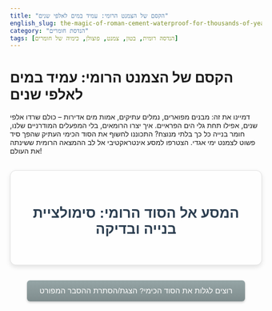 ```yaml
---
title: "הקסם של הצמנט הרומי: עמיד במים לאלפי שנים"
english_slug: the-magic-of-roman-cement-waterproof-for-thousands-of-years
category: "הנדסת חומרים"
tags: [הנדסה רומית, בטון, צמנט, פוצולן, כימיה של חומרים]
---
```

<h1>הקסם של הצמנט הרומי: עמיד במים לאלפי שנים</h1>
<p>דמיינו את זה: מבנים מפוארים, נמלים עתיקים, אמות מים אדירות – כולם שרדו אלפי שנים, אפילו תחת גלי הים הפראיים. איך יצרו הרומאים, בלי המפעלים המודרניים שלנו, חומר בנייה כל כך בלתי מנוצח? התכוננו לחשוף את הסוד הכימי העתיק שהפך סיד פשוט לצמנט ימי אגדי. הצטרפו למסע אינטראקטיבי אל לב ההמצאה הרומית ששינתה את העולם!</p>

<div id="roman-cement-app" class="simulation-app">
  <h2>המסע אל הסוד הרומי: סימולציית בנייה ובדיקה</h2>

  <div class="simulation-step active" id="step1-lime">
    <h3>שלב 1: הבסיס - טיח סיד מסורתי</h3>
    <p>הכל מתחיל עם הבסיס של פעם: טיח סיד. זה היה המלט של העולם העתיק. מערבבים סיד, מים ואגרגט (חול ואבנים). הוא מתקשה, כן, אבל רק באוויר הפתוח, ותחת מים... טוב, בואו נראה.</p>
    <button id="make-lime-mortar">הכינו את תערובת הסיד הבסיסית</button>
    <div class="mix-representation" id="lime-mix-viz" style="display: none;">
      <div class="ingredients">
        <div class="ingredient"><img src="https://via.placeholder.com/80x80?text=סיד" alt="סיד"><p>סיד</p></div>
        <div class="ingredient"><img src="https://via.placeholder.com/80x80?text=מים" alt="מים"><p>מים</p></div>
        <div class="ingredient"><img src="https://via.placeholder.com/80x80?text=אגרגט" alt="אגרגט"><p>אגרגט</p></div>
      </div>
      <div class="mixing-process">
         <div class="arrow">← ערבוב ←</div>
         <div class="mixed-bowl lime">טיח סיד מוכן</div>
      </div>
    </div>
  </div>

  <div class="simulation-step" id="step2-roman">
    <h3>שלב 2: התוספת המופלאה - הפוצולן!</h3>
    <p>וכאן נכנס הקסם הרומי! במקום טיח סיד רגיל, הרומאים גילו שתוספת אפר וולקני מיוחד (שכינו 'פוצולן') משנה הכל. החומר הזה, שנראה כמו אבק פשוט, יוצר תגובה כימית חדשה לגמרי! לחצו כדי להוסיף את החומר הסודי ולערבב.</p>
    <button id="add-pozzolan">הוספו פוצולן וערבבו ליצירת צמנט רומי</button>
    <div class="mix-representation" id="roman-mix-viz" style="display: none;">
      <div class="ingredients">
         <div class="ingredient"><img src="https://via.placeholder.com/80x80?text=סיד" alt="סיד"><p>סיד</p></div>
         <div class="ingredient"><img src="https://via.placeholder.com/80x80?text=מים" alt="מים"><p>מים</p></div>
         <div class="ingredient"><img src="https://via.placeholder.com/80x80?text=אגרגט" alt="אגרגט"><p>אגרגט</p></div>
         <div class="ingredient pozzolan-added"><img src="https://via.placeholder.com/80x80?text=פוצולן" alt="פוצולן"><p>פוצולן</p></div>
      </div>
       <div class="mixing-process">
          <div class="arrow">← ערבוב קסום ←</div>
          <div class="mixed-bowl roman">צמנט רומי מופלא מוכן!</div>
       </div>
    </div>
  </div>

  <div class="simulation-step" id="step3-test">
    <h3>שלב 3: המבחן הגדול - עמידות במים</h3>
    <p>עכשיו למבחן האמת! ניקח דוגמאות משתי התערובות שיצרנו - טיח הסיד הרגיל והצמנט הרומי הסודי - ונשקיע אותן במים כדי לראות איך הן מתמודדות לאורך 'זמן'. מי ישרוד ומי ייכנע?</p>
    <button id="start-water-test">צאו לדרך עם מבחן המים!</button>
    <div id="water-tanks-viz" style="display: none;">
      <div class="water-tank">
        <div class="water"></div>
        <div id="sample-lime-in-water" class="sample lime">טיח סיד</div>
        <p class="tank-label">טיח סיד במים</p>
      </div>
      <div class="water-tank">
        <div class="water"></div>
        <div id="sample-roman-in-water" class="sample roman">צמנט רומי</div>
        <p class="tank-label">צמנט רומי במים</p>
      </div>
    </div>
    <div id="test-results" style="display: none;">
      <h4>הזמן עבר... והתוצאות לפניכם!</h4>
      <p id="lime-result" class="result"></p>
      <p id="roman-result" class="result"></p>
    </div>
  </div>
</div>

<button id="toggle-explanation" class="explanation-toggle">רוצים לגלות את הסוד הכימי? הצגת/הסתרת ההסבר המפורט</button>

<div id="explanation" style="display: none;">
    <h2>הסבר מעמיק: הסוד הכימי של הצמנט הרומי</h2>

    <h3>מהו צמנט ומהו בטון?</h3>
    <p>נתחיל בבסיס: <strong>צמנט</strong> (מלט) הוא חומר מקשר קסום, כמו דבק על-חלל לחומרי בנייה. הוא מחבר יחד <strong>אגרגטים</strong> (חול, חצץ, אבנים קטנות) ויוצר תערובת שאנחנו קוראים לה <strong>בטון</strong>. כשהבטון מתקשה, הוא הופך לגוש מוצק וחזק בצורה בלתי רגילה, והצמנט הוא הכוח המניע שמאחורי ההתקשות הזו.</p>

    <h3>ההבדל בין טיח סיד של סבא לצמנט הרומי הגאוני</h3>
    <p><strong>טיח סיד</strong> היה הסטנדרט שנים רבות. מכינים אותו מסיד שרוף וכבוי (סידן הידרוקסידי, Ca(OH)₂). ההתקשות שלו? תהליך איטי שמתרחש באוויר הפתוח בלבד, כשהוא נושם פחמן דו חמצני מהאטמוספרה והופך בחזרה לאבן גיר (סידן פחמתי, CaCO₃). הבעיה? הוא לא אוהב מים. אם הוא נרטב מדי או שוקע במים, הוא נחלש ומתפורר לאורך זמן.</p>
    <p>אבל הרומאים... אה, הרומאים הוסיפו טוויסט גאוני! הם לקחו את בסיס הסיד הזה והוסיפו לו את ה<strong>פוצולן</strong>. התוספת הזו לא רק שיפרה את החוזק, אלא הפכה את החומר לעמיד בצורה פנומנלית למים. זו הייתה המהפכה ההנדסית שלהם!</p>

    <h3>המפתח לקסם: המרכיבים הסודיים של הצמנט הרומי</h3>
    <ul>
        <li><strong>סיד (Lime):</strong> הלב של התערובת. זה אותו סיד כבוי שמשתמשים בו לטיח רגיל.</li>
        <li><strong>אגרגט (Aggregate):</strong> החלק ה"שמנמן" של הבטון - חול, חצץ, אבנים. הרומאים היו יצירתיים והשתמשו לפעמים גם בשברי לבנים או רעפים שרופים.</li>
        <li><strong>פוצולן (Pozzolan):</strong> המרכיב הסודי והקריטי! זה החומר ששינה את כללי המשחק.</li>
    </ul>

    <h3>אז מה זה לעזאזל פוצולן?</h3>
    <p>פוצולן זה שם קצת מוזר לחומר שבמבט ראשון לא נראה מיוחד. זה בדרך כלל אפר וולקני או חומרים אחרים עשירים בסיליקה (SiO₂) ואלומינה (Al₂O₃) במצב שנקרא "אמורפי" (כלומר, לא מסודר כמו גביש). בפני עצמו, הפוצולן לא מתקשה במים. אבל כשהוא פוגש את הסיד הכבוי בנוכחות מים - קורה הקסם!</p>
    <p>הרומאים מצאו את האפר הוולקני המושלם הזה ליד עיירה בשם פוצואולי (Pozzuoli) שליד נאפולי - ומכאן השם שנדבק לחומר. הם גם היו חכמים מספיק להבין שגם שברי לבנים או חרס שרוף היטב יכולים לשמש כ"פוצולנה מלאכותית".</p>

    <h3>הקסם הכימי בפעולה: התגובה הפוצולנית</h3>
    <p>בואו נצלול לרגע למיקרוסקופ הכימי. כשהסיד הכבוי (Ca(OH)₂) והפוצולן (בעיקר SiO₂ ו-Al₂O₃) נפגשים במים, הם לא סתם יושבים יחד. הם מגיבים כימית! הסיד "אוכל" את הסיליקה והאלומינה מהפוצולן בנוכחות המים, ויוצר תרכובות חדשות לגמרי:</p>
    <ul>
        <li>סידן-סיליקט הידרטים (C-S-H)</li>
        <li>סידן-אלומניום הידרטים (C-A-H)</li>
    </ul>
    <p>אל תיתנו לשמות המפוצצים לבלבל אתכם. אלו אותן תרכובות מדהימות שמקנות חוזק ועמידות למים גם לצמנט המודרני שלנו (צמנט פורטלנד). התגובה הזו, בניגוד להתקשות טיח הסיד, מתרחשת *במים* ויכולה להימשך זמן רב, מה שהופך את החומר לחזק יותר ויותר כשהוא חשוף לרטיבות!</p>

    <h3>למה הקסם הזה עובד כל כך טוב במים?</h3>
    <p>זוכרים שטיח סיד התקשה ע"י תגובה עם אוויר (CO₂)? התגובה הפוצולנית מתקיימת עם מים (הידרציה). זה אומר שהיא לא צריכה אוויר, והיא אפילו משגשגת בנוכחות מים. התוצרים החדשים (C-S-H, C-A-H) הם כמו רשת צפופה ובלתי מסיסה כמעט, שממלאת את כל הרווחים הקטנים בחומר. הרשת הזו לא רק מקנה חוזק עצום, אלא גם חוסמת את המים מלהיכנס פנימה ולפגוע בחומר.</p>
    <p>ועוד משהו חשוב: התגובה הזו "בולעת" את הסיד הכבוי החופשי שנשאר מהתגובה הראשונית. הסיד החופשי הזה הוא הנקודה החלשה של טיח הסיד, כי הוא נוטה להישטף או להגיב עם חומרים מזיקים במים (כמו סולפטים). כשהפוצולן צורך אותו, הוא מנטרל את הנקודה החלשה הזו והופך את הצמנט הרומי לחסין במיוחד, בייחוד בסביבות אגרסיביות כמו מי ים מלוחים!</p>

    <h3>עדויות חיות: המבנים שהרומאים השאירו מאחור</h3>
    <p>הטכנולוגיה הזו לא נשארה על הנייר. הרומאים השתמשו בה כדי לבנות אימפריה! הנה כמה דוגמאות עוצרות נשימה:</p>
    <ul>
        <li><strong>נמלים ימיים:</strong> דמיינו את הנמל העתיק של קיסריה בישראל או אוסטיה באיטליה. הם בנו שוברים גלים ומזחים ששקעו במים והתקשו שם, עומדים איתן מול הגלים והמלח במשך אלפי שנים!</li>
        <li><strong>מרחצאות ענק (Thermae):</strong> כמו מרחצאות קרקלה ברומא, עם כיפות ענקיות וצורך בלתי פוסק בעמידות ללחות ואדים.</li>
        <li><strong>אמות מים (Aqueducts):</strong> אותם גשרים מפוארים שהובילו מים לערים, שנבנו בחלקם מבטון רומי עמיד.</li>
        <li><strong>הפנתיאון:</strong> אחד המבנים המרשימים ביותר ששרדו. הכיפה הענקית שלו, הגדולה ביותר בעולם העתיק שלא נתמכה, יכלה להיבנות רק בזכות הקלות היחסית והעמידות של הבטון הרומי לעומת אבן.</li>
    </ul>
    <p>הבנת הסודות של הצמנט הרומי לא רק מלמדת אותנו על גאונות העבר, אלא גם נותנת השראה למחקר עכשווי על חומרי בנייה ירוקים ועמידים יותר לעתיד!</p>
</div>

<script>
document.addEventListener('DOMContentLoaded', () => {
    const appContainer = document.getElementById('roman-cement-app');
    const steps = appContainer.querySelectorAll('.simulation-step');
    const makeLimeMortarBtn = document.getElementById('make-lime-mortar');
    const limeMixViz = document.getElementById('lime-mix-viz');
    const addPozzolanBtn = document.getElementById('add-pozzolan');
    const romanMixViz = document.getElementById('roman-mix-viz');
    const startWaterTestBtn = document.getElementById('start-water-test');
    const waterTanksViz = document.getElementById('water-tanks-viz');
    const sampleLimeInWater = document.getElementById('sample-lime-in-water');
    const sampleRomanInWater = document.getElementById('sample-roman-in-water');
    const testResults = document.getElementById('test-results');
    const limeResultP = document.getElementById('lime-result');
    const romanResultP = document.getElementById('roman-result');
    const toggleExplanationBtn = document.getElementById('toggle-explanation');
    const explanationDiv = document.getElementById('explanation');

    let currentStep = 0;

    function showStep(stepIndex) {
        steps.forEach((step, index) => {
            step.classList.remove('active');
            step.style.display = 'none';
        });
        steps[stepIndex].style.display = 'block';
        // Use a small delay to allow display:block before adding active class for transitions
        setTimeout(() => {
             steps[stepIndex].classList.add('active');
        }, 50);
        currentStep = stepIndex;
    }

    function animateIngredients(mixVizElement, callback) {
        const ingredients = mixVizElement.querySelectorAll('.ingredient');
        ingredients.forEach((ing, index) => {
            ing.style.opacity = 0;
            ing.style.transform = 'translateY(-20px)';
            setTimeout(() => {
                ing.style.transition = 'opacity 0.5s ease-out, transform 0.5s ease-out';
                ing.style.opacity = 1;
                ing.style.transform = 'translateY(0)';
            }, index * 200); // Stagger ingredient appearance
        });

        const mixingProcess = mixVizElement.querySelector('.mixing-process');
         mixingProcess.style.opacity = 0;
         mixingProcess.style.transform = 'scale(0.8)';
         setTimeout(() => {
             mixingProcess.style.transition = 'opacity 0.7s ease-out, transform 0.7s ease-out';
             mixingProcess.style.opacity = 1;
             mixingProcess.style.transform = 'scale(1)';
             if (callback) {
                 setTimeout(callback, 800); // Delay callback slightly after mixing animation
             }
         }, ingredients.length * 200 + 300); // Start mixing animation after ingredients appear
    }


    // Initialize - show the first step
    showStep(0);

    makeLimeMortarBtn.addEventListener('click', () => {
        makeLimeMortarBtn.disabled = true;
        limeMixViz.style.display = 'flex'; // Use flex for layout
        animateIngredients(limeMixViz, () => {
             setTimeout(() => {
                showStep(1);
            }, 1500); // Wait after animation ends
        });
    });

    addPozzolanBtn.addEventListener('click', () => {
        addPozzolanBtn.disabled = true;
        romanMixViz.style.display = 'flex'; // Use flex for layout
         animateIngredients(romanMixViz, () => {
             setTimeout(() => {
                showStep(2);
            }, 1500); // Wait after animation ends
         });
    });

    startWaterTestBtn.addEventListener('click', () => {
        startWaterTestBtn.disabled = true;
        waterTanksViz.style.display = 'flex'; // Show the tanks

        // Animate samples dropping into water
        setTimeout(() => {
            sampleLimeInWater.style.bottom = '20%'; // Position in water
            sampleLimeInWater.style.opacity = 1; // Ensure visible
            sampleRomanInWater.style.bottom = '20%'; // Position in water
            sampleRomanInWater.style.opacity = 1; // Ensure visible
        }, 100); // Short delay after tanks appear

        // Simulate time passing and showing results with animation
        setTimeout(() => {
            // Lime mortar starts to deteriorate
            sampleLimeInWater.classList.add('deteriorating');
            limeResultP.textContent = 'תוצאת טיח סיד: החל להתפורר ולהיעלם במים...';

            // Roman cement remains solid
            sampleRomanInWater.textContent = 'צמנט רומי (סלע!)'; // Update text for emphasis
             romanResultP.textContent = 'תוצאת צמנט רומי: נשאר מוצק, התקשה עוד יותר, עמיד לחלוטין!';
             sampleRomanInWater.style.boxShadow = '0 0 15px rgba(0,255,0,0.5)'; // Subtle glow for success


            // After deterioration animation completes (CSS handles duration)
            sampleLimeInWater.addEventListener('animationend', () => {
                 testResults.style.display = 'block'; // Show the results text after lime deteriorates
            }, { once: true }); // Only trigger once
             // Fallback in case animationend isn't caught or animation is short
             setTimeout(() => {
                 testResults.style.display = 'block';
             }, 2500); // Ensure results show after max deterioration time
        }, 2000); // Start deterioration/hardening visualization after 2 seconds in water
    });

    toggleExplanationBtn.addEventListener('click', () => {
        const isHidden = explanationDiv.style.display === 'none';
        explanationDiv.style.display = isHidden ? 'block' : 'none';
        toggleExplanationBtn.textContent = isHidden ? 'הסתר הסבר מפורט' : 'הצג הסבר מפורט';
    });
});
</script>

<style>
  /* General Styles */
  #roman-cement-app {
    border: 1px solid #e0e0e0; /* Softer border */
    padding: 30px; /* More padding */
    border-radius: 12px; /* More rounded corners */
    margin: 30px auto; /* Center block */
    max-width: 800px; /* Max width for better readability */
    background-color: #fefefe; /* Lighter background */
    direction: rtl;
    text-align: right;
    font-family: 'Arial', sans-serif; /* A common, clean font */
    box-shadow: 0 4px 8px rgba(0,0,0,0.1); /* Subtle shadow */
  }

  #roman-cement-app h2 {
    color: #2c3e50; /* Darker, professional blue */
    text-align: center;
    margin-bottom: 25px;
    font-size: 2em;
  }

   #roman-cement-app h3 {
    color: #34495e; /* Slightly lighter */
    text-align: center;
    margin-top: 20px;
    margin-bottom: 15px;
    font-size: 1.5em;
  }

  #roman-cement-app p {
      color: #555;
      line-height: 1.7;
      margin-bottom: 15px;
      text-align: center; /* Center text in simulation steps */
  }

  .simulation-step {
    margin-bottom: 40px;
    padding-bottom: 30px;
    border-bottom: 1px dashed #ddd;
    opacity: 0;
    transform: translateY(20px);
    transition: opacity 0.6s ease-out, transform 0.6s ease-out;
    display: none; /* Initially hidden, JS manages display block */
  }

  .simulation-step.active {
      opacity: 1;
      transform: translateY(0);
  }

  .simulation-step:last-child {
    border-bottom: none;
    margin-bottom: 0;
  }

  button {
    padding: 12px 25px; /* Larger buttons */
    font-size: 1.1em;
    cursor: pointer;
    background: linear-gradient(to bottom, #3498db, #2980b9); /* Gradient blue */
    color: white;
    border: none;
    border-radius: 6px; /* More rounded */
    margin: 20px auto; /* Center block with margin */
    display: block;
    transition: background 0.3s ease, transform 0.1s ease;
    box-shadow: 0 2px 4px rgba(0,0,0,0.2);
  }

  button:hover {
    background: linear-gradient(to bottom, #2980b9, #3498db);
    transform: translateY(-1px);
  }

  button:disabled {
      background: #bdc3c7;
      cursor: not-allowed;
      box-shadow: none;
      transform: none;
  }

  /* Mix Representation Styles */
  .mix-representation {
    margin-top: 30px;
    padding: 25px;
    border: 1px solid #ccc;
    border-radius: 8px;
    background-color: #ecf0f1; /* Light grey-blue */
    text-align: center;
    display: flex; /* Use flexbox */
    flex-direction: column;
    align-items: center;
    gap: 20px; /* Space between ingredients and mixing */
  }

   .mix-representation .ingredients {
       display: flex;
       justify-content: center;
       gap: 15px; /* Space between ingredients */
   }

  .mix-representation .ingredient {
      text-align: center;
      opacity: 0; /* Start hidden for animation */
      transform: translateY(-20px); /* Start above for animation */
      transition: opacity 0.5s ease, transform 0.5s ease; /* Animation */
  }

  .mix-representation .ingredient img {
      display: block; /* Remove extra space */
      margin: 0 auto 5px;
      border-radius: 4px; /* Slightly rounded images */
      box-shadow: 0 1px 3px rgba(0,0,0,0.1);
  }

   .mix-representation .ingredient p {
       font-size: 0.9em;
       color: #333;
       margin: 0;
       text-align: center;
   }

   .mixing-process {
       display: flex;
       align-items: center;
       gap: 20px;
       opacity: 0; /* Start hidden for animation */
       transform: scale(0.8); /* Start smaller for animation */
       transition: opacity 0.7s ease, transform 0.7s ease; /* Animation */
   }

  .mixing-process .arrow {
      font-size: 1.5em;
      color: #7f8c8d;
  }


  .mixed-bowl {
    display: inline-block;
    padding: 20px 30px; /* More padding */
    border: 3px solid #34495e; /* Darker border */
    border-radius: 20px; /* More rounded, bowl-like */
    background-color: #bdc3c7; /* Default grey */
    min-width: 180px; /* Wider */
    text-align: center;
    font-weight: bold;
    font-size: 1.1em;
    color: #2c3e50;
    box-shadow: inset 0 0 10px rgba(0,0,0,0.1); /* Inner shadow */
    transition: background-color 0.5s ease; /* Smooth color change */
  }

  .mixed-bowl.lime {
     background-color: #e0e0e0; /* Lighter grey for lime */
  }

  .mixed-bowl.roman {
     background-color: #a0522d; /* Earthy brown for roman cement */
     color: white;
     text-shadow: 0 1px 2px rgba(0,0,0,0.3);
  }

  /* Water Test Styles */
  #water-tanks-viz {
    display: flex;
    justify-content: space-around;
    align-items: flex-end; /* Align tanks bottoms */
    margin-top: 30px;
    gap: 30px; /* Space between tanks */
    min-height: 250px; /* Ensure space for samples */
    /* Removed perspective as it's not used */
  }

  .water-tank {
    width: 160px; /* Wider tank */
    height: 220px; /* Taller tank */
    border: 2px solid #3498db; /* Blue border */
    border-top: none; /* No top border */
    border-radius: 0 0 15px 15px; /* More rounded base */
    position: relative;
    overflow: hidden; /* Hide anything outside */
    background-color: #ecf0f1; /* Tank background */
    box-shadow: 0 5px 10px rgba(0,0,0,0.1); /* Soft shadow */
  }

  .water {
    position: absolute;
    bottom: 0;
    left: 0;
    right: 0;
    height: 100%; /* Water fills the tank height visually */
    background: linear-gradient(to bottom, rgba(52, 152, 219, 0.3), rgba(52, 152, 219, 0.6)); /* Gradient water */
    z-index: 1; /* Water below sample */
  }

  .tank-label {
      position: absolute;
      top: 10px;
      left: 50%;
      transform: translateX(-50%);
      font-size: 1em;
      font-weight: bold;
      color: #2c3e50;
      text-align: center;
      width: 100%;
      z-index: 3; /* Label above */
  }


  .sample {
    position: absolute;
    width: 70px; /* Larger sample */
    height: 70px;
    background-color: #ccc;
    border: 2px solid #555;
    border-radius: 8px; /* More rounded */
    bottom: 110%; /* Start high, outside the tank, for drop animation */
    left: 50%;
    transform: translateX(-50%);
    text-align: center;
    line-height: 66px; /* Center text vertically */
    font-size: 0.9em;
    font-weight: bold;
    color: #333;
    box-sizing: border-box;
    z-index: 2; /* Sample above water */
    opacity: 0; /* Start hidden */

    /* Initial state for dropping */
    transition: bottom 1.5s ease-in, opacity 0.5s ease; /* Smooth drop */
  }

  .sample.lime {
    background-color: #eee;
  }

  .sample.roman {
    background-color: #a0522d; /* Roman cement color */
    color: white;
  }

  /* Deterioration animation for lime */
  @keyframes crumble {
      0% { transform: translateX(-50%) scale(1); opacity: 1; background-color: #eee; }
      50% { transform: translateX(-50%) scale(1.05); opacity: 0.8; background-color: #f0f0f0; }
      100% { transform: translateX(-50%) scale(0.7); opacity: 0.3; background-color: rgba(238, 238, 238, 0.3); }
  }

  .sample.lime.deteriorating {
    animation: crumble 2s ease-in forwards; /* Apply crumbling animation */
  }


  #test-results {
    margin-top: 40px;
    padding: 25px;
    border: 1px solid #dcdcdc; /* Lighter border */
    border-radius: 8px;
    background-color: #e9f5f9; /* Light blue background */
    text-align: center;
    box-shadow: 0 2px 5px rgba(0,0,0,0.1);
  }

   #test-results h4 {
       color: #2c3e50;
       margin-bottom: 20px;
       font-size: 1.3em;
   }

  .result {
      font-size: 1.1em;
      font-weight: bold;
      margin-bottom: 15px;
  }

  #lime-result {
      color: #c0392b; /* Red for failure */
  }

  #roman-result {
      color: #27ae60; /* Green for success */
  }


  /* Explanation Toggle Button */
  .explanation-toggle {
      margin: 30px auto;
      display: block;
      background: linear-gradient(to bottom, #95a5a6, #7f8c8d); /* Grey gradient */
  }
   .explanation-toggle:hover {
      background: linear-gradient(to bottom, #7f8c8d, #95a5a6);
   }


  /* Explanation Section Styles */
  #explanation {
      border: 1px solid #e0e0e0;
      padding: 30px;
      border-radius: 12px;
      background-color: #f9f9f9; /* Slightly different light background */
      direction: rtl;
      text-align: right;
      margin-top: 20px;
      box-shadow: 0 4px 8px rgba(0,0,0,0.08);
  }

  #explanation h2 {
      color: #2c3e50;
      margin-top: 0;
      margin-bottom: 20px;
      text-align: right;
      font-size: 1.8em;
      border-bottom: 1px solid #eee;
      padding-bottom: 10px;
  }

   #explanation h3 {
      color: #34495e;
      margin-top: 25px;
      margin-bottom: 10px;
      text-align: right;
      font-size: 1.4em;
   }

  #explanation p {
      line-height: 1.8; /* More space */
      margin-bottom: 18px;
      color: #444;
      text-align: right; /* Ensure explanation text aligns right */
  }

  #explanation ul {
      margin-bottom: 20px;
      padding-right: 20px; /* Indent list */
      color: #444;
  }

  #explanation li {
      margin-bottom: 8px;
      line-height: 1.6;
  }

   #explanation strong {
       color: #333;
   }
</style>
```